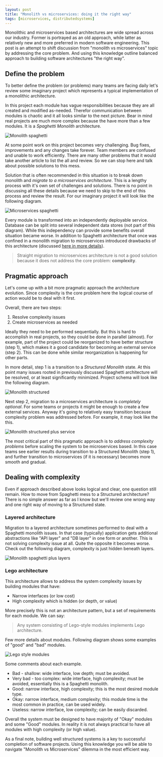 ```yaml
---
layout: post
title: "Monolith vs microservices: doing it the right way"
tags: [microservices, distributedsystems]
---
```



Monolithic and microservices based architectures are wide spread across our
industry. Former is portrayed as an old approach, while latter as relatively new
and more preferred in modern software engineering. This post is an attempt to
shift discussion from "monolith vs microservices" topic by addressing the core
problem. And using this knowledge outline balanced approach to building software
architectures "the right way".

## Define the problem

To better define the problem (or problems) many teams are facing daily let's
review some imaginary project which represents a typical implementation of a
monolithic architecture.

In this project each module has vague responsibilities because they are all
created and modified as-needed. Therefor communication between modules is
chaotic and it all looks similar to the next picture. Bear in mind real projects
are much more complex because the have more than a few modules. It is a
_Spaghetti Monolith_ architecture.

![Monolith spaghetti](/assets/blog/mono-vs-micro-pic1.png)

At some point work on this project becomes very challenging. Bug fixes,
improvements and any changes take forever. Team members are confused and unable
to work efficiently. There are many other problems that it would take another
article to list the all and review. So we can stop here and talk about possible
solutions to this mess.

Solution that is often recommended in this situation is to break down monolith
and _migrate to a microservices architecture_. This is a lengthy process with
it's own set of challenges and solutions. There is no point in discussing all
these details because we need to skip to the end of this process and review the
result. For our imaginary project it will look like the following diagram.

![Microservices spaghetti](/assets/blog/mono-vs-micro-pic2.png)

Every module is transformed into an independently deployable service. Database
can be split into several independent data stores (not part of this diagram).
While this independency can provide some benefits overall situation became
worse. In addition to Spaghetti architecture that once was confined in a
monolith migration to microservices introduced drawbacks of this architecture
(discussed [here in more details](/2020/06/14/why-microservices-why-not/)).

> Straight migration to microservices architecture is not a good solution
> because it does not address the core problem: __complexity__.

## Pragmatic approach

Let's come up with a bit more pragmatic approach the architecture evolution.
Since complexity is the core problem here the logical course of action would be
to deal with it first.

Overall, there are two steps:
1. Resolve complexity issues
2. Create microservices as needed

Ideally they need to be performed sequentially. But this is hard to accomplish
in real projects, so they could be done in parallel (almost). For example, part
of the project could be reorganized to have better structure (step 1), which
makes it a good candidate for becoming an external service (step 2). This can be
done while similar reorganization is happening for other parts.

In more detail, step 1 is a transition to a _Structured Monolith_ state. At this
point many issues rooted in previously discussed Spaghetti architecture will be
resolved, or at least significantly minimized. Project schema will look like the
following diagram.

![Monolith structured](/assets/blog/mono-vs-micro-pic3.png)

Next step 2, migration to a microservices architecture is _completely optional_. 
For some teams or projects it might be enough to create a few external services. 
Anyway it's going to relatively easy transition because complexity problem was
addressed before. For example, it may look like the this.

![Monolith structured plus service](/assets/blog/mono-vs-micro-pic4.png)

The most critical part of this pragmatic approach is to _address complexity
problems_ before scaling the system to be microservices based. In this case
teams see earlier results during transition to a Structured Monolith (step 1),
and further transition to microservices (if it is necessary) becomes more smooth
and gradual.

## Dealing with complexity

Even if approach described above looks logical and clear, one question still
remain. How to move from Spaghetti mess to a Structured architecture? There is
no simple answer as far as I know but we'll review one wrong way and one right
way of moving to a Structured state.

### Layered architecture

Migration to a layered architecture sometimes performed to deal with a
Spaghetti monolith issues. In that case (typically) application gets additional
abstractions like "API layer" and "DB layer" in one form or another. This is not
solving complexity issue at all. Quite the opposite it becomes worse. Check out
the following diagram, complexity is just hidden beneath layers.

![Monolith spaghetti plus layers](/assets/blog/mono-vs-micro-pic5.png)

### Lego architecture

This architecture allows to address the system complexity issues by building
modules that have:
- Narrow interfaces (or low cost)
- High complexity which is hidden (or depth, or value)

More precisely this is not an architecture pattern, but a set of requirements
for each module. We can say:

> Any system consisting of Lego-style modules implements Lego architecture.

Few more details about modules. Following diagram shows some examples of "good"
and "bad" modules.

![Lego style modules](/assets/blog/mono-vs-micro-pic6.png)

Some comments about each example.
* Bad - shallow: wide interface, low depth; must be avoided.
* Very bad - too complex: wide interface, high complexity; must be avoided,
  essentially this is a Spaghetti monolith.
* Good: narrow interface, high complexity; this is the most desired module type.
* Okay: narrow interface, medium complexity; this module time is the most common
  in practice, can be used widely.
* Useless: narrow interface, low complexity; can be easily discarded.

Overall the system must be designed to have majority of "Okay" modules and some
"Good" modules. In reality it is not always practical to have all modules with
high complexity (or high value).

As a final note, building well structured systems is a key to successful
completion of software projects. Using this knowledge you will be able to
navigate "Monolith vs Microservices" dilemma in the most efficient way.
